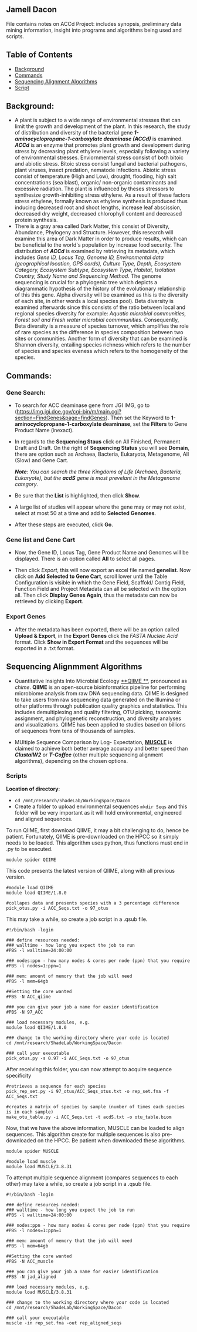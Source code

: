 ## Jamell Dacon

File contains notes on ACCd Project: includes synopsis, preliminary data mining information, insight into programs and algorithms being used and scripts.

## Table of Contents

* [Background](https://github.com/ShadeLab/ACC_Deaminase/blob/master/Dacon_Notes.md#background)
* [Commands](https://github.com/ShadeLab/ACC_Deaminase/blob/master/Dacon_Notes.md#commands)
* [Sequencing Alignment Algorithms](https://github.com/ShadeLab/ACC_Deaminase/blob/master/Dacon_Notes.md#seq_al_algorithms)
* [Script](https://github.com/ShadeLab/ACC_Deaminase/blob/master/Dacon_Notes.md#scripts)


## Background:
  
  + A plant is subject to a wide range of environmental stresses that can limit the growth and development of the plant. In this research, the study of distribution and diversity of the bacterial gene **_1-aminocyclopropane-1-carboxylate deaminase (ACCd)_** is examined. **_ACCd_** is an enzyme that promotes plant growth and development during stress by decreasing plant ethylene levels, especially following a variety of environmental stresses. Enviornmental stress consist of both bitoic and abiotic stress. Bitoic stress consist fungal and bacterial pathogens, plant viruses, insect predation, nematode infections. Abiotic stress consist of temperature (High and Low), drought, flooding, high salt concentrations (sea blast), organic/ non-organic contaminants and excessive radiation. The plant is influenced by theses stressors to synthesize growth-inhibiting stress ethylene. As a result of these factors stress ethylene, formally known as ethylene synthesis is produced thus inducing decreased root and shoot lengths, increase leaf abscission, decreased dry weight, decreased chlorophyll content and decreased protein synthesis.
  + There is a gray area called Dark Matter, this consist of Diversity, Abundance, Phylogeny and Structure. However, this research will examine this area of Dark Matter in order to produce results, which can be beneficial to the world's population by increase food security. The distribution of **_ACCd_** is examined by retrieving its metadata, which includes _Gene ID, Locus Tag, Genome ID, Environmental data (geographical location, GPS cords), Culture Type, Depth, Ecosystem Category, Ecosystem Subtype, Ecosystem Type, Habitat, Isolation Country, Study Name and Sequencing Method._ The genome sequencing is crucial for a phylogenic tree which depicts a diagrammatic hypothesis of the history of the evolutionary relationship of this this gene. Alpha diversity will be examined as this is the diversity of each site, in other words a local species pool). Beta diversity is examined afterwards since this consists of the ratio between local and regional species diversity for example: _Aquatic microbial communities, Forest soil and Fresh water microbial commmunities_. Consequently, Beta diversity is a measure of species turnover, which amplifies the role of rare species as the difference in species composition between two sites or communities. Another form of diversity that can be examined is Shannon diversity, entailing species richness which refers to the number of species and species eveness which refers to the homogeneity of the species.
  
  
## Commands:

### Gene Search:

* To search for ACC deaminase gene from JGI IMG, go to (https://img.jgi.doe.gov/cgi-bin/m/main.cgi?section=FindGenes&page=findGenes). Then set the Keyword to **1-aminocyclopropane-1-carboxylate deaminase**, set the **Filters** to Gene Product Name (inexact). 
  
* In regards to the **Sequencing Staus** click on All Finished, Permanent Draft and Draft. On the right of **Sequencing Status** you will see **Domain**, there are option such as Archaea, Bacteria, Eukaryota, Metagenome, All (Slow) and Gene Cart.
  
  **_Note_**: _You can search the three Kingdoms of Life (Archaea, Bacteria, Eukaryote), but the **_acdS_** gene is most prevelant in the Metagenome category_.
  
* Be sure that the **List** is highlighted, then click **Show**.
  
* A large list of studies will appear where the gene may or may not exist, select at most 50 at a time and add to **Selected Genomes**.
  
* After these steps are executed, click **Go**.
  
  
### Gene list and Gene Cart

* Now, the Gene ID, Locus Tag, Gene Product Name and Genomes will be displayed. There is an option called **All** to select all pages.
    
* Then click _Export_, this will now export an excel file named **genelist**. Now click on **Add Selected to Gene Cart**, scroll lower until the Table Configuration is visible in which the Gene Field, Scaffold/ Contig Field, Function Field and Project Metadata can all be selected with the option all. Then click **Display Genes Again**, thus the metadate can now be retrieved by clicking **Export**.
    
### Export Genes 

* After the metadata has been exported, there will be an option called **Upload & Export**, in the **Export Genes** click the *FASTA Nucleic Acid* format. Click **Show in Export Format** and the sequences will be exported in a .txt format.
  
  
## Sequencing Alignmment Algorithms 
  * Quantitative Insights Into Microbial Ecology [**QIIME **](http://qiime.org/), pronounced as _chime_. **QIIME** is an open-source bioinformatics pipeline for performing microbiome analysis from raw DNA sequencing data. QIIME is designed to take users from raw sequencing data generated on the Illumina or other platforms through publication quality graphics and statistics. This includes demultiplexing and quality filtering, OTU picking, taxonomic assignment, and phylogenetic reconstruction, and diversity analyses and visualizations. QIIME has been applied to studies based on billions of sequences from tens of thousands of samples. 
  
  * MUltiple Sequence Comparison by Log- Expectation, [**MUSCLE**](http://www.ebi.ac.uk/Tools/msa/muscle/) is claimed to achieve both better average accuracy and better speed than ***ClustalW2*** or ***T-Coffee*** (other multiple sequencing alignment algorithms), depending on the chosen options.
  
### Scripts 

**Location of directory**:

* `cd /mnt/research/ShadeLab/WorkingSpace/Dacon ` 
* Create a folder to upload environmental sequences `mkdir Seqs` and this folder will be very important as it will hold environmental, engineered and aligned sequences.

To run QIIME, first download QIIME, it may a bit challenging to do, hence be patient. Fortunately, QIIME is pre-downloaded on the HPCC so it simply needs to be loaded. This algorithm uses python, thus functions must end in .py to be executed.  
```
module spider QIIME
```
This code presents the latest version of QIIME, along with all previous version.
```
#module load QIIME
module load QIIME/1.8.0

#collapes data and presents species with a 3 percentage difference
pick_otus.py -i ACC_Seqs.txt -o 97_otus
```
This may take a while, so create a job script in a .qsub file.
```
#!/bin/bash -login

### define resources needed:
### walltime - how long you expect the job to run
#PBS -l walltime=24:00:00

### nodes:ppn - how many nodes & cores per node (ppn) that you require
#PBS -l nodes=1:ppn=1

### mem: amount of memory that the job will need
#PBS -l mem=64gb

##Setting the core wanted
#PBS -N ACC_qiime

### you can give your job a name for easier identification
#PBS -N 97_ACC

### load necessary modules, e.g.
module load QIIME/1.8.0

### change to the working directory where your code is located
cd /mnt/research/ShadeLab/WorkingSpace/Dacon

### call your executable
pick_otus.py -s 0.97 -i ACC_Seqs.txt -o 97_otus
```
After receiving this folder, you can now attempt to acquire sequence specificity
```
#retrieves a sequence for each species
pick_rep_set.py -i 97_otus/ACC_Seqs_otus.txt -o rep_set.fna -f ACC_Seqs.txt

#creates a matrix of species by sample (number of times each species is in each sample) 
make_otu_table.py -i ACC_Seqs.txt -t acdS.txt -o otu_table.biom
```
Now, that we have the above information, MUSCLE can be loaded to align sequences. This algorithm create for multiple sequences is also pre-downloaded on the HPCC. Be patient when downloaded these algorithms. 
```
module spider MUSCLE

#module load muscle
module load MUSCLE/3.8.31
```

To attempt multiple sequence alignment (compares sequences to each other) may take a while, so create a job script in a .qsub file.
```
#!/bin/bash -login

### define resources needed:
### walltime - how long you expect the job to run
#PBS -l walltime=24:00:00

### nodes:ppn - how many nodes & cores per node (ppn) that you require
#PBS -l nodes=1:ppn=1

### mem: amount of memory that the job will need
#PBS -l mem=64gb

##Setting the core wanted
#PBS -N ACC_muscle

### you can give your job a name for easier identification
#PBS -N jad_aligned

### load necessary modules, e.g.
module load MUSCLE/3.8.31

### change to the working directory where your code is located
cd /mnt/research/ShadeLab/WorkingSpace/Dacon

### call your executable
muscle -in rep_set.fna -out rep_aligned_seqs
```








